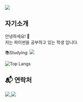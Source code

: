 <img src = "https://capsule-render.vercel.app/api?type=wave&color=auto&height=200&section=header&text=capsule%20render&fontSize=90">

## 자기소개
안녕하세요! 👋  
저는 파이썬을 공부하고 있는 학생 입니다.

📚Studying: <img src="https://img.shields.io/badge/Python-3776AB?style=flat-square&logo=Python&logoColor=white"/> 

![Top Langs](https://github-readme-stats.vercel.app/api/top-langs/?username=Jinacker&layout=compact)

## 📬 연락처
<a href="mailto:example@example.com">
  <img src="https://img.shields.io/badge/Email-000000?style=flat-square&logo=gmail&logoColor=white"/>
</a>

<a href="https://www.instagram.com/your_instagram">
  <img src="https://img.shields.io/badge/Instagram-E4405F?style=flat-square&logo=Instagram&logoColor=white"/>
</a>
